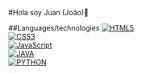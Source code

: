 #Hola soy Juan (João)👋

<!--
**Joaokld3/Joaokld3** is a ✨ _special_ ✨ repository because its `README.md` (this file) appears on your GitHub profile.

Here are some ideas to get you started:

- 🔭 I’m currently working on ...
- 🌱 I’m currently learning ...
- 👯 I’m looking to collaborate on ...
- 🤔 I’m looking for help with ...
- 💬 Ask me about ...
- 📫 How to reach me: ...
- 😄 Pronouns: ...
- ⚡ Fun fact: ...
-->
##Languages/technologies
[![HTML5](https://img.shields.io/badge/HTML5-E34F26?style=for-the-badge&logo=html5&logoColor=red&labelColor=101010)]()<br>
[![CSS3](https://img.shields.io/badge/CSS3-1572B6?style=for-the-badge&logo=css3&logoColor=blue&labelColor=101010)]()<br>
[![JavaScript](https://img.shields.io/badge/JavaScript-F7DF1E?style=for-the-badge&logo=javascript&logoColor=yellow&labelColor=101010)]()<br>
[![JAVA](https://img.shields.io/badge/JAVA-ED8B00?style=for-the-badge&logo=java&logoColor=white&labelColor=101010)]()<br>
[![PYTHON](https://img.shields.io/badge/Python-3776AB?style=for-the-badge&logo=python&logoColor=white&labelColor=101010)]()
